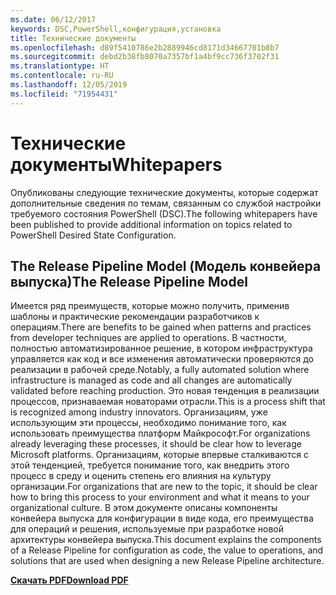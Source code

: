 ```yaml
---
ms.date: 06/12/2017
keywords: DSC,PowerShell,конфигурация,установка
title: Технические документы
ms.openlocfilehash: d89f5410786e2b2889946cd8171d34667701b8b7
ms.sourcegitcommit: debd2b38fb8070a7357bf1a4bf9cc736f3702f31
ms.translationtype: HT
ms.contentlocale: ru-RU
ms.lasthandoff: 12/05/2019
ms.locfileid: "71954431"
---
```

# <a name="whitepapers"></a><span data-ttu-id="829e6-103">Технические документы</span><span class="sxs-lookup"><span data-stu-id="829e6-103">Whitepapers</span></span>

<span data-ttu-id="829e6-104">Опубликованы следующие технические документы, которые содержат дополнительные сведения по темам, связанным со службой настройки требуемого состояния PowerShell (DSC).</span><span class="sxs-lookup"><span data-stu-id="829e6-104">The following whitepapers have been published to provide additional information on topics related to PowerShell Desired State Configuration.</span></span>

## <a name="the-release-pipeline-model"></a><span data-ttu-id="829e6-105">The Release Pipeline Model (Модель конвейера выпуска)</span><span class="sxs-lookup"><span data-stu-id="829e6-105">The Release Pipeline Model</span></span>
<span data-ttu-id="829e6-106">Имеется ряд преимуществ, которые можно получить, применив шаблоны и практические рекомендации разработчиков к операциям.</span><span class="sxs-lookup"><span data-stu-id="829e6-106">There are benefits to be gained when patterns and practices from developer techniques are applied to operations.</span></span> <span data-ttu-id="829e6-107">В частности, полностью автоматизированное решение, в котором инфраструктура управляется как код и все изменения автоматически проверяются до реализации в рабочей среде.</span><span class="sxs-lookup"><span data-stu-id="829e6-107">Notably, a fully automated solution where infrastructure is managed as code and all changes are automatically validated before reaching production.</span></span> <span data-ttu-id="829e6-108">Это новая тенденция в реализации процессов, признаваемая новаторами отрасли.</span><span class="sxs-lookup"><span data-stu-id="829e6-108">This is a process shift that is recognized among industry innovators.</span></span> <span data-ttu-id="829e6-109">Организациям, уже использующим эти процессы, необходимо понимание того, как использовать преимущества платформ Майкрософт.</span><span class="sxs-lookup"><span data-stu-id="829e6-109">For organizations already leveraging these processes, it should be clear how to leverage Microsoft platforms.</span></span> <span data-ttu-id="829e6-110">Организациям, которые впервые сталкиваются с этой тенденцией, требуется понимание того, как внедрить этого процесс в среду и оценить степень его влияния на культуру организации.</span><span class="sxs-lookup"><span data-stu-id="829e6-110">For organizations that are new to the topic, it should be clear how to bring this process to your environment and what it means to your organizational culture.</span></span> <span data-ttu-id="829e6-111">В этом документе описаны компоненты конвейера выпуска для конфигурации в виде кода, его преимущества для операций и решения, используемые при разработке новой архитектуры конвейера выпуска.</span><span class="sxs-lookup"><span data-stu-id="829e6-111">This document explains the components of a Release Pipeline for configuration as code, the value to operations, and solutions that are used when designing a new Release Pipeline architecture.</span></span>

<span data-ttu-id="829e6-112">**[Скачать PDF](https://aka.ms/thereleasepipelinemodelpdf)**</span><span class="sxs-lookup"><span data-stu-id="829e6-112">**[Download PDF](https://aka.ms/thereleasepipelinemodelpdf)**</span></span>